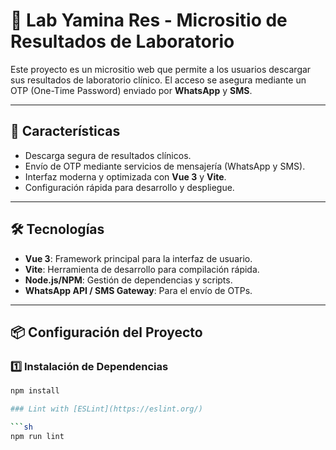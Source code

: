 # 🧪 Lab Yamina Res - Micrositio de Resultados de Laboratorio

Este proyecto es un micrositio web que permite a los usuarios descargar sus resultados de laboratorio clínico. El acceso se asegura mediante un OTP (One-Time Password) enviado por **WhatsApp** y **SMS**.

---

## 🚀 Características

- Descarga segura de resultados clínicos.
- Envío de OTP mediante servicios de mensajería (WhatsApp y SMS).
- Interfaz moderna y optimizada con **Vue 3** y **Vite**.
- Configuración rápida para desarrollo y despliegue.

---

## 🛠️ Tecnologías

- **Vue 3**: Framework principal para la interfaz de usuario.
- **Vite**: Herramienta de desarrollo para compilación rápida.
- **Node.js/NPM**: Gestión de dependencias y scripts.
- **WhatsApp API / SMS Gateway**: Para el envío de OTPs.

---

## 📦 Configuración del Proyecto

### 1️⃣ Instalación de Dependencias
```bash
npm install

### Lint with [ESLint](https://eslint.org/)

```sh
npm run lint
```
